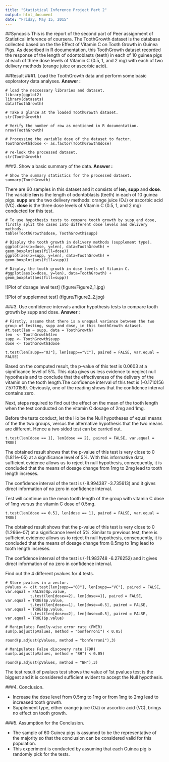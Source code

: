 ```yaml
---
title: "Statistical Inference Project Part 2"
output: html_document
date: "Friday, May 15, 2015"
---
```



##Synopsis
This is the report of the second part of Peer assignment of Statistical inference of coursera.
The ToothGrowth dataset is the database collected based on the the Effect of Vitamin C on Tooth Growth in Guinea Pigs.
As described in R documentation, this ToothGrowth dataset recorded the response of the length of odontoblasts (teeth) in each of 10 guinea pigs at each of three dose levels of Vitamin C (0.5, 1, and 2 mg) with each of two delivery methods (orange juice or ascorbic acid).


##Result
###1. Load the ToothGrowth data and perform some basic exploratory data analyses.
**Answer :** 

```{r}
# load the neccessary libraries and dataset.
library(ggplot2)
library(datasets)
data(ToothGrowth)

# Take a glance at the loaded ToothGrowth dataset.
str(ToothGrowth)

# Verify the number of row as mentioned in R documentation.
nrow(ToothGrowth)

# Processing the variable dose of the dataset to factor.
ToothGrowth$dose <- as.factor(ToothGrowth$dose)

# re-look the processed dataset.
str(ToothGrowth)

```


###2. Show a basic summary of the data.
**Answer :** 

```{r}
# Show the summary statistics for the processed dataset.
summary(ToothGrowth)
```

There are 60 samples in this dataset and it consists of **len**, **supp** and **dose**.
The variable **len** is the length of odontoblasts (teeth) in each of 10 guinea pigs.
**supp** are the two delivery methods: orange juice (OJ) or ascorbic acid (VC).
**dose** is the three dose levels of Vitamin C (0.5, 1, and 2 mg) conducted for this test.

 

```{r}
# To use hypothesis tests to compare tooth growth by supp and dose, firstly split the cases into different dose levels and delivery methods.
table(ToothGrowth$dose, ToothGrowth$supp)
```


```{r}
# Display the tooth growth in delivery methods (supplement type).
ggplot(aes(x=dose, y=len), data=ToothGrowth) + geom_boxplot(aes(fill=dose))
ggplot(aes(x=supp, y=len), data=ToothGrowth) + geom_boxplot(aes(fill=supp))
```


```{r}
# Display the tooth growth in dose levels of Vitamin C.
#ggplot(aes(x=dose, y=len), data=ToothGrowth) + geom_boxplot(aes(fill=supp))

```

![Plot of dosage level test] (figure/Figure2_1.jpg)

![Plot of supplemnet test] (figure/Figure2_2.jpg)

###3. Use confidence intervals and/or hypothesis tests to compare tooth growth by supp and dose. 
**Answer :** 

```{r}
# Firstly, assume that there is a unequal variance between the two group of testing, supp and dose, in this toothGrowth dataset.
#t.test(len ~ supp, data = ToothGrowth)
len  <- ToothGrowth$len
supp <- ToothGrowth$supp
dose <- ToothGrowth$dose

t.test(len[supp=="OJ"], len[supp=="VC"], paired = FALSE, var.equal = FALSE)
```

Based on the computed result, the p-value of this test is 0.0603 at a significance level of 5%.
This data gives us less evidence to neglect null hypothesis and to conclude that the effectiveness of the delivery of the vitamin on the tooth length.The confidence interval of this test is (-0.1710156  7.5710156). Obviously, one of the reading shows that the confidence interval contains zero.

Next, steps required to find out the effect on the mean of the tooth length when the test conducted on the vitamin C dosage of 2mg and 1mg.

Before the tests conduct, let the Ho be the Null hypotheses of equal means of the the two groups, versus the alternative hypothesis that the two means are different. Hence a two sided test can be carried out.

```{r}
t.test(len[dose == 1], len[dose == 2], paired = FALSE, var.equal = TRUE)

```


The obtained result shows that the p-value of this test is very close to 0 (1.811e-05) at a significance level of 5%.
With this informative data, sufficient evidence allows us to reject th null hypothesis, consequently, it is concluded that
the means of dosage change from 1mg to 2mg lead to tooth length increses.

The confidence interval of the test is (-8.994387 -3.735613) and it gives direct information of no zero in confidence interval.

Test will continue on the mean tooth length of the group with vitamin C dose of 1mg versus the vitamin C dose of 0.5mg.
```{r}
t.test(len[dose == 0.5], len[dose == 1], paired = FALSE, var.equal = TRUE)

```

The obtained result shows that the p-value of this test is very close to 0 (1.266e-07) at a significance level of 5%.
Similar to previous test, there is sufficient evidence allows us to reject th null hypothesis, consequently, it is concluded that
the means of dosage change from 0.5mg to 1mg lead to tooth length increses.

The confidence interval of the test is (-11.983748  -6.276252) and it gives direct information of no zero in confidence interval.


Find out the 4 different pvalues for 4 tests.

```{r}
# Store pvalues in a vector.
pValues <- c(t.test(len[supp=="OJ"], len[supp=="VC"], paired = FALSE, var.equal = FALSE)$p.value,
           t.test(len[dose==2], len[dose==1], paired = FALSE, var.equal = TRUE)$p.value,
           t.test(len[dose==1], len[dose==0.5], paired = FALSE, var.equal = TRUE)$p.value,
           t.test(len[dose==2], len[dose==0.5], paired = FALSE, var.equal = TRUE)$p.value)

# Manipulates Family-wise error rate (FWER)
sum(p.adjust(pValues, method = "bonferroni") < 0.05)

round(p.adjust(pValues, method = "bonferroni"),3)

# Manipulates False discovery rate (FDR)
sum(p.adjust(pValues, method = "BH") < 0.05)

round(p.adjust(pValues, method = "BH"),3)
```
The test result of pvalues test shows the value of 1st pvalues test is the biggest and it is considered sufficient evident to accept the Null hypothesis.

###4. Conclusion.
- Increase the dose level from 0.5mg to 1mg or from 1mg to 2mg lead to increased tooth growth.
- Supplement type, either orange juice (OJ) or ascorbic acid (VC),  brings no effect on tooth growth.

###5. Assumption for the Conclusion.
- The sample of 60 Guinea pigs is assumed to be the representative of the majority so that the conclusion can be considered valid for this population.
- This experiment is conducted by assuming that each Guinea pig is randomly pick for the tests.
